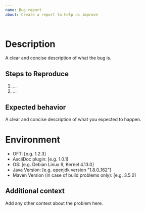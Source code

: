 ```yaml
---
name: Bug report
about: Create a report to help us improve

---
```


# Description
A clear and concise description of what the bug is.

## Steps to Reproduce
1. ...
2. ...

## Expected behavior
A clear and concise description of what you expected to happen.

# Environment
- OFT: [e.g. 1.2.3]
- AsciiDoc plugin: [e.g. 1.0.1]
- OS: [e.g. Debian Linux 9, Kernel 4.13.0]
- Java Version: [e.g. openjdk version "1.8.0_162"]
- Maven Version (in case of build problems only): [e.g. 3.5.0]

## Additional context
Add any other context about the problem here.
